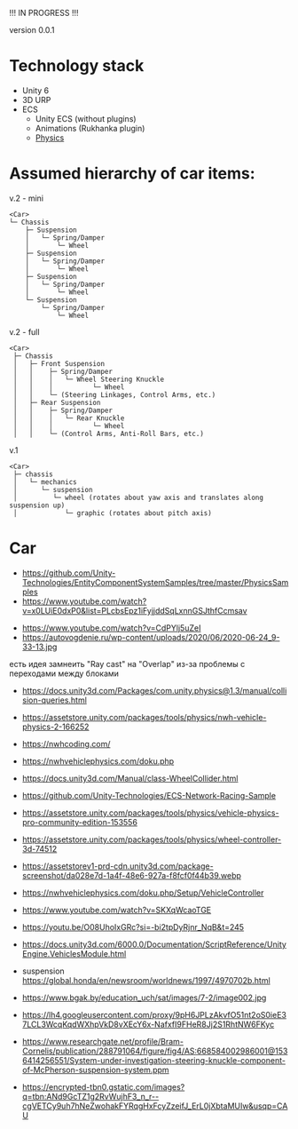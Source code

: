 !!! IN PROGRESS !!!

version 0.0.1

# Technology stack
- Unity 6
- 3D URP
- ECS
  - Unity ECS (without plugins)
  - Animations (Rukhanka plugin)
  - [Physics](https://github.com/Unity-Technologies/EntityComponentSystemSamples/tree/master/PhysicsSamples)

# Assumed hierarchy of car items:
v.2 - mini
```plaintext
<Car>
└─ Chassis 
    ├─ Suspension
    │   └─ Spring/Damper
    │       └─ Wheel
    ├─ Suspension
    │   └─ Spring/Damper
    │       └─ Wheel
    ├─ Suspension
    │   └─ Spring/Damper
    │       └─ Wheel
    └─ Suspension
        └─ Spring/Damper
            └─ Wheel 
```

v.2 - full
```plaintext
<Car>
 ├─ Chassis 
 │   ├─ Front Suspension
 │   │    ├─ Spring/Damper
 │   │    │   └─ Wheel Steering Knuckle
 │   │    │          └─ Wheel
 │   │    └─ (Steering Linkages, Control Arms, etc.)
 │   ├─ Rear Suspension
 │   │    ├─ Spring/Damper
 │   │    │   └─ Rear Knuckle
 │   │    │          └─ Wheel
 │   │    └─ (Control Arms, Anti-Roll Bars, etc.)
```

v.1
```plaintext
<Car>
 ├─ chassis
 │   └─ mechanics
 │      └─ suspension
 │         └─ wheel (rotates about yaw axis and translates along suspension up)
 │            └─ graphic (rotates about pitch axis)
```

# Car
+ https://github.com/Unity-Technologies/EntityComponentSystemSamples/tree/master/PhysicsSamples
+ https://www.youtube.com/watch?v=x0LUiE0dxP0&list=PLcbsEpz1iFyjjddSqLxnnGSJthfCcmsav
- https://www.youtube.com/watch?v=CdPYlj5uZeI
- https://autovogdenie.ru/wp-content/uploads/2020/06/2020-06-24_9-33-13.jpg

есть идея замнеить "Ray cast" на "Overlap" из-за проблемы с переходами между блоками
+ https://docs.unity3d.com/Packages/com.unity.physics@1.3/manual/collision-queries.html

- https://assetstore.unity.com/packages/tools/physics/nwh-vehicle-physics-2-166252
- https://nwhcoding.com/
- https://nwhvehiclephysics.com/doku.php
- https://docs.unity3d.com/Manual/class-WheelCollider.html

- https://github.com/Unity-Technologies/ECS-Network-Racing-Sample
- https://assetstore.unity.com/packages/tools/physics/vehicle-physics-pro-community-edition-153556
- https://assetstore.unity.com/packages/tools/physics/wheel-controller-3d-74512
- https://assetstorev1-prd-cdn.unity3d.com/package-screenshot/da028e7d-1a4f-48e6-927a-f8fcf0f44b39.webp
- https://nwhvehiclephysics.com/doku.php/Setup/VehicleController
- https://www.youtube.com/watch?v=SKXqWcaoTGE
- https://youtu.be/O08UhoIxGRc?si=-bi2tpDyRjnr_NqB&t=245
- https://docs.unity3d.com/6000.0/Documentation/ScriptReference/UnityEngine.VehiclesModule.html
- suspension https://global.honda/en/newsroom/worldnews/1997/4970702b.html
- https://www.bgak.by/education_uch/sat/images/7-2/image002.jpg
- https://lh4.googleusercontent.com/proxy/9pH6JPLzAkvfO51nt2oS0ieE37LCL3WcqKqdWXhpVkD8vXEcY6x-NafxfI9FHeR8Jj2S1RhtNW6FKyc
- https://www.researchgate.net/profile/Bram-Cornelis/publication/288791064/figure/fig4/AS:668584002986001@1536414256551/System-under-investigation-steering-knuckle-component-of-McPherson-suspension-system.ppm
- https://encrypted-tbn0.gstatic.com/images?q=tbn:ANd9GcTZ1g2RvWujhF3_n_r--cgVETCy9uh7hNeZwohakFYRqgHxFcyZzeifJ_ErL0jXbtaMUIw&usqp=CAU
